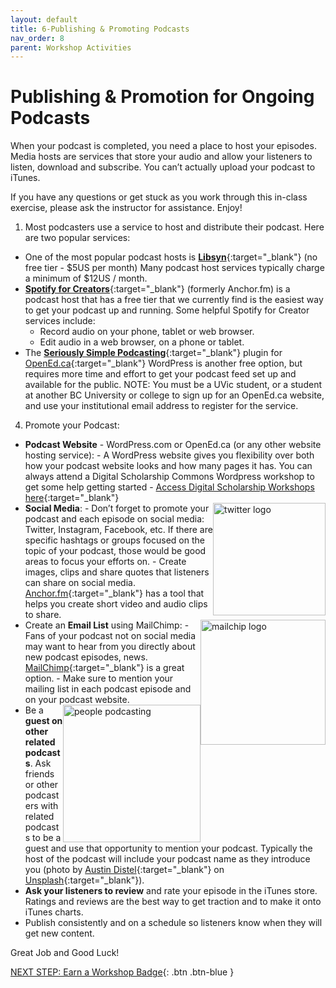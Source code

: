 ```yaml
---
layout: default
title: 6-Publishing & Promoting Podcasts
nav_order: 8
parent: Workshop Activities
---
```


# Publishing & Promotion for Ongoing Podcasts
When your podcast is completed, you need a place to host your episodes. Media hosts are services that store your audio and allow your listeners to listen, download and subscribe. You can’t actually upload your podcast to iTunes.

If you have any questions or get stuck as you work through this in-class exercise, please ask the instructor for assistance.  Enjoy!

1. Most podcasters use a service to host and distribute their podcast. Here are two popular services: 
- One of the most popular podcast hosts is [**Libsyn**](http://bit.ly/2KS8Pdw){:target="_blank"} (no free tier - $5US per month) Many podcast host services typically charge a minimum of $12US / month.
- [**Spotify for Creators**](https://creators.spotify.com/){:target="_blank"} (formerly Anchor.fm) is a podcast host that has a free tier that we currently find is the easiest way to get your podcast up and running. Some helpful Spotify for Creator services include:
    - Record audio on your phone, tablet or web browser.
    - Edit audio in a web browser, on a phone or tablet.
- The [**Seriously Simple Podcasting**](https://en-ca.wordpress.org/plugins/seriously-simple-podcasting/){:target="_blank"} plugin for [OpenEd.ca](https://opened.ca){:target="_blank"} WordPress is another free option, but requires more time and effort to get your podcast feed set up and available for the public. NOTE: You must be a UVic student, or a student at another BC University or college to sign up for an OpenEd.ca website, and use your institutional email address to register for the service.

4. Promote your Podcast:  
- **Podcast Website** - WordPress.com or OpenEd.ca (or any other website hosting service):
        - A WordPress website gives you  flexibility over both how your podcast website looks and how many pages it has. You can always attend a Digital Scholarship Commons Wordpress workshop to get some help getting started - [Access Digital Scholarship Workshops here](http://bit.ly/dsc-workshops){:target="_blank"}
- **Social Media**: <img src="images/podcast-publishing-05.png" style="float:right;width:180px;" alt="twitter logo"> 
        - Don’t forget to promote your podcast and each episode on social media: Twitter, Instagram, Facebook, etc. If there are specific hashtags or groups focused on the topic of your podcast, those would be good areas to focus your efforts on. 
        - Create images, clips and share quotes that listeners can share on social media. [Anchor.fm](http://bit.ly/anchor-vid){:target="_blank"} has a tool that helps you create short video and audio clips to share.
- Create an **Email List** using MailChimp: <img src="images/podcast-publishing-06.png" style="float:right;width:200px;" alt="mailchip logo"> 
        - Fans of your podcast not on social media may want to hear from you directly about new podcast episodes, news. [MailChimp](https://mailchimp.com/){:target="_blank"} is a great option.
        - Make sure to mention your mailing list in each podcast episode and on your podcast website.
     <img src="images/podcast-publishing-07.png" style="float:right;width:220px;" alt="people podcasting"> 
- Be a **guest on other related podcasts**. Ask friends or other podcasters with related podcasts to be a guest and use that opportunity to mention your podcast. Typically the host of the podcast will include your podcast name as they introduce you (photo by [Austin Distel](https://unsplash.com/@austindistel?utm_source=unsplash&utm_medium=referral&utm_content=creditCopyText){:target="_blank"} on [Unsplash](https://unsplash.com/s/photos/podcast?utm_source=unsplash&utm_medium=referral&utm_content=creditCopyText){:target="_blank"}).
- **Ask your listeners to review** and rate your episode in the iTunes store. Ratings and reviews are the best way to get traction and to make it onto iTunes charts. 
- Publish consistently and on a schedule so listeners know when they will get new content.<br>

Great Job and Good Luck!<br>

[NEXT STEP: Earn a Workshop Badge](informal-credentials.html){: .btn .btn-blue }
